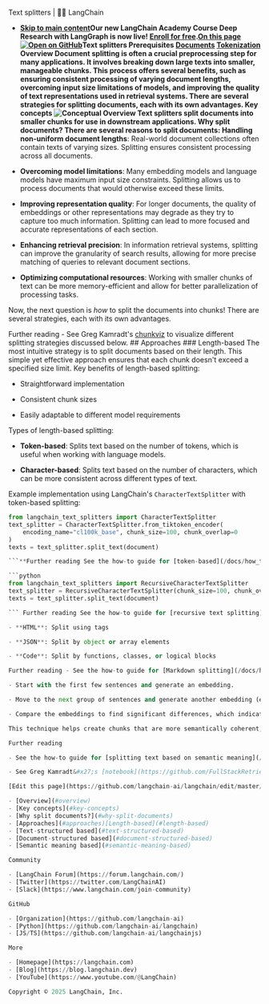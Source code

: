 Text splitters | 🦜️🔗 LangChain
- **[Skip to main content](#__docusaurus_skipToContent_fallback)Our new LangChain Academy Course Deep Research with LangGraph is now live! [Enroll for free](https://academy.langchain.com/courses/deep-research-with-langgraph/?utm_medium=internal&utm_source=docs&utm_campaign=q3-2025_deep-research-course_co).[On this page![Open on GitHub ](https://img.shields.io/badge/Open%20on%20GitHub-grey?logo=github&logoColor=white)](https://github.com/langchain-ai/langchain/blob/master/docs/docs/concepts/text_splitters.mdx)Text splitters Prerequisites [Documents](/docs/concepts/retrievers/) [Tokenization](/docs/concepts/tokens/) Overview[​](#overview) Document splitting is often a crucial preprocessing step for many applications. It involves breaking down large texts into smaller, manageable chunks. This process offers several benefits, such as ensuring consistent processing of varying document lengths, overcoming input size limitations of models, and improving the quality of text representations used in retrieval systems. There are several strategies for splitting documents, each with its own advantages. Key concepts[​](#key-concepts) ![Conceptual Overview ](/assets/images/text_splitters-7961ccc13e05e2fd7f7f58048e082f47.png) Text splitters split documents into smaller chunks for use in downstream applications. Why split documents?[​](#why-split-documents) There are several reasons to split documents: Handling non-uniform document lengths**: Real-world document collections often contain texts of varying sizes. Splitting ensures consistent processing across all documents.

- **Overcoming model limitations**: Many embedding models and language models have maximum input size constraints. Splitting allows us to process documents that would otherwise exceed these limits.

- **Improving representation quality**: For longer documents, the quality of embeddings or other representations may degrade as they try to capture too much information. Splitting can lead to more focused and accurate representations of each section.

- **Enhancing retrieval precision**: In information retrieval systems, splitting can improve the granularity of search results, allowing for more precise matching of queries to relevant document sections.

- **Optimizing computational resources**: Working with smaller chunks of text can be more memory-efficient and allow for better parallelization of processing tasks.

Now, the next question is *how* to split the documents into chunks! There are several strategies, each with its own advantages.

Further reading - See Greg Kamradt&#x27;s [chunkviz](https://chunkviz.up.railway.app/) to visualize different splitting strategies discussed below. ## Approaches[​](#approaches) ### Length-based[​](#length-based) The most intuitive strategy is to split documents based on their length. This simple yet effective approach ensures that each chunk doesn&#x27;t exceed a specified size limit. Key benefits of length-based splitting:

- Straightforward implementation

- Consistent chunk sizes

- Easily adaptable to different model requirements

Types of length-based splitting:

- **Token-based**: Splits text based on the number of tokens, which is useful when working with language models.

- **Character-based**: Splits text based on the number of characters, which can be more consistent across different types of text.

Example implementation using LangChain&#x27;s `CharacterTextSplitter` with token-based splitting:

```python
from langchain_text_splitters import CharacterTextSplitter
text_splitter = CharacterTextSplitter.from_tiktoken_encoder(
    encoding_name="cl100k_base", chunk_size=100, chunk_overlap=0
)
texts = text_splitter.split_text(document)

```**Further reading See the how-to guide for [token-based](/docs/how_to/split_by_token/) splitting. See the how-to guide for [character-based](/docs/how_to/character_text_splitter/) splitting. Text-structured based[​](#text-structured-based) Text is naturally organized into hierarchical units such as paragraphs, sentences, and words. We can leverage this inherent structure to inform our splitting strategy, creating split that maintain natural language flow, maintain semantic coherence within split, and adapts to varying levels of text granularity. LangChain&#x27;s [RecursiveCharacterTextSplitter](/docs/how_to/recursive_text_splitter/) implements this concept: The RecursiveCharacterTextSplitter attempts to keep larger units (e.g., paragraphs) intact. If a unit exceeds the chunk size, it moves to the next level (e.g., sentences). This process continues down to the word level if necessary. Here is example usage:

```python
from langchain_text_splitters import RecursiveCharacterTextSplitter
text_splitter = RecursiveCharacterTextSplitter(chunk_size=100, chunk_overlap=0)
texts = text_splitter.split_text(document)

``` Further reading See the how-to guide for [recursive text splitting](/docs/how_to/recursive_text_splitter/). Document-structured based[​](#document-structured-based) Some documents have an inherent structure, such as HTML, Markdown, or JSON files. In these cases, it&#x27;s beneficial to split the document based on its structure, as it often naturally groups semantically related text. Key benefits of structure-based splitting: Preserves the logical organization of the document Maintains context within each chunk Can be more effective for downstream tasks like retrieval or summarization Examples of structure-based splitting: Markdown**: Split based on headers (e.g., #, ##, ###)

- **HTML**: Split using tags

- **JSON**: Split by object or array elements

- **Code**: Split by functions, classes, or logical blocks

Further reading - See the how-to guide for [Markdown splitting](/docs/how_to/markdown_header_metadata_splitter/). - See the how-to guide for [Recursive JSON splitting](/docs/how_to/recursive_json_splitter/). - See the how-to guide for [Code splitting](/docs/how_to/code_splitter/). - See the how-to guide for [HTML splitting](/docs/how_to/split_html/). ### Semantic meaning based[​](#semantic-meaning-based) Unlike the previous methods, semantic-based splitting actually considers the *content* of the text. While other approaches use document or text structure as proxies for semantic meaning, this method directly analyzes the text&#x27;s semantics. There are several ways to implement this, but conceptually the approach is split text when there are significant changes in text *meaning*. As an example, we can use a sliding window approach to generate embeddings, and compare the embeddings to find significant differences:

- Start with the first few sentences and generate an embedding.

- Move to the next group of sentences and generate another embedding (e.g., using a sliding window approach).

- Compare the embeddings to find significant differences, which indicate potential "break points" between semantic sections.

This technique helps create chunks that are more semantically coherent, potentially improving the quality of downstream tasks like retrieval or summarization.

Further reading

- See the how-to guide for [splitting text based on semantic meaning](/docs/how_to/semantic-chunker/).

- See Greg Kamradt&#x27;s [notebook](https://github.com/FullStackRetrieval-com/RetrievalTutorials/blob/main/tutorials/LevelsOfTextSplitting/5_Levels_Of_Text_Splitting.ipynb) showcasing semantic splitting.

[Edit this page](https://github.com/langchain-ai/langchain/edit/master/docs/docs/concepts/text_splitters.mdx)

- [Overview](#overview)
- [Key concepts](#key-concepts)
- [Why split documents?](#why-split-documents)
- [Approaches](#approaches)[Length-based](#length-based)
- [Text-structured based](#text-structured-based)
- [Document-structured based](#document-structured-based)
- [Semantic meaning based](#semantic-meaning-based)

Community

- [LangChain Forum](https://forum.langchain.com/)
- [Twitter](https://twitter.com/LangChainAI)
- [Slack](https://www.langchain.com/join-community)

GitHub

- [Organization](https://github.com/langchain-ai)
- [Python](https://github.com/langchain-ai/langchain)
- [JS/TS](https://github.com/langchain-ai/langchainjs)

More

- [Homepage](https://langchain.com)
- [Blog](https://blog.langchain.dev)
- [YouTube](https://www.youtube.com/@LangChain)

Copyright © 2025 LangChain, Inc.